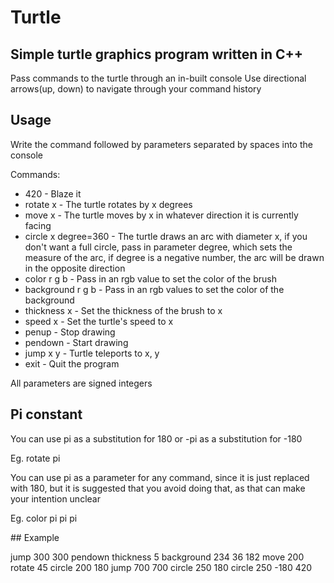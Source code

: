 # Turtle
Simple turtle graphics program written in C++
---
Pass commands to the turtle through an in-built console
Use directional arrows(up, down) to navigate through your command history

## Usage

Write the command followed by parameters separated by spaces into the console 

Commands: 

* 420 - Blaze it
* rotate x - The turtle rotates by x degrees
* move x - The turtle moves by x in whatever direction it is currently facing
* circle x degree=360 - The turtle draws an arc with diameter x, if you don't want a full circle, pass in parameter degree, which sets the measure of the arc, if degree is a negative number, the arc will be drawn in the opposite direction
* color r g b - Pass in an rgb value to set the color of the brush
* background r g b - Pass in an rgb values to set the color of the background
* thickness x - Set the thickness of the brush to x
* speed x - Set the turtle's speed to x
* penup - Stop drawing
* pendown - Start drawing
* jump x y - Turtle teleports to x, y
* exit - Quit the program

All parameters are signed integers

## Pi constant

You can use pi as a substitution for 180 or -pi as a substitution for -180

Eg. rotate pi

You can use pi as a parameter for any command, since it is just replaced with 180, but it is suggested that you avoid doing that, as that can make your intention unclear

Eg. color pi pi pi

## Example

jump 300 300
pendown
thickness 5
background 234 36 182
move 200
rotate 45
circle 200 180
jump 700 700
circle 250 180
circle 250 -180
420
